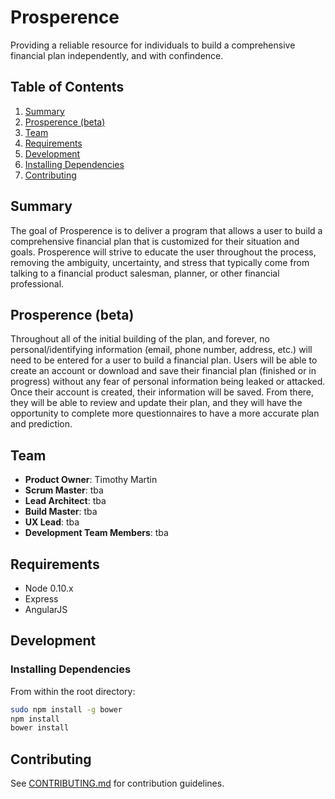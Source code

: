 # Prosperence

Providing a reliable resource for individuals to build a comprehensive financial plan independently, and with confindence.

## Table of Contents

1. [Summary](#Summary)
1. [Prosperence (beta)](#Prosperence-(beta))
1. [Team](#Team)
1. [Requirements](#requirements)
1. [Development](#development)
1. [Installing Dependencies](#installing-dependencies)
1. [Contributing](#contributing)

## Summary
The goal of Prosperence is to deliver a program that allows a user to build a comprehensive financial plan that is customized for their situation and goals. Prosperence will strive to educate the user throughout the process, removing the ambiguity, uncertainty, and stress that typically come from talking to a financial product salesman, planner, or other financial professional.

## Prosperence (beta)
Throughout all of the initial building of the plan, and forever, no personal/identifying information (email, phone number, address, etc.) will need to be entered for a user to build a financial plan. Users will be able to create an account or download and save their financial plan (finished or in progress) without any fear of personal information being leaked or attacked. Once their account is created, their information will be saved. From there, they will be able to review and update their plan, and they will have the opportunity to complete more questionnaires to have a more accurate plan and prediction.

## Team

  - __Product Owner__: Timothy Martin
  - __Scrum Master__: tba
  - __Lead Architect__: tba
  - __Build Master__: tba
  - __UX Lead__: tba
  - __Development Team Members__: tba

## Requirements

- Node 0.10.x
- Express
- AngularJS

## Development

### Installing Dependencies

From within the root directory:

```sh
sudo npm install -g bower
npm install
bower install
```


## Contributing

See [CONTRIBUTING.md](CONTRIBUTING.md) for contribution guidelines.
